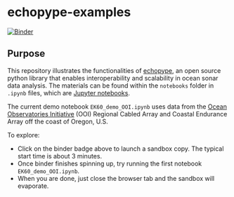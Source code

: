 # echopype-examples

[![Binder](https://mybinder.org/badge_logo.svg)](https://mybinder.org/v2/gh/OSOceanAcoustics/echopype-examples/master)

## Purpose

This repository illustrates the functionalities of [echopype](https://echopype.readthedocs.io/en/stable/), an open source python library that enables interoperability and scalability in ocean sonar data analysis. The materials can be found within the `notebooks` folder in `.ipynb` files, which are [Jupyter notebooks](https://realpython.com/jupyter-notebook-introduction/).

The current demo notebook `EK60_demo_OOI.ipynb` uses data from the [Ocean Observatories Initiative](https://oceanobservatories.org/) (OOI) Regional Cabled Array and Coastal Endurance Array off the coast of Oregon, U.S.

To explore: 
- Click on the binder badge above to launch a sandbox copy. The typical start time is about 3 minutes. 
- Once binder finishes spinning up, try running the first notebook `EK60_demo_OOI.ipynb`. 
- When you are done, just close the browser tab and the sandbox will evaporate.
